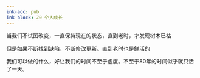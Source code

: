 ```yaml
---
ink-acc: pub
ink-block: Z0 个人成长
---
```


当我们不试图改变，一直保持现在的状态，直到老时，才发现树木已枯

但是如果不断找到缺陷，不断修改更新。直到老时也是鲜活的

我们可以做的什么，好让我们的时间不至于虚度。不至于80年的时间似乎就只活了一天。